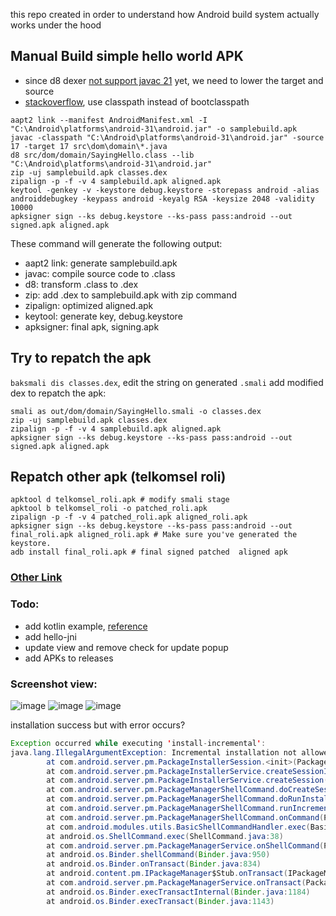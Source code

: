 this repo created in order to understand how Android build system actually works under the hood

## Manual Build simple hello world APK

- since d8 dexer [not support javac 21](https://code2care.org/java-jdk-21/fix-unsupported-major-minor-version-65-0-java-jdk-21/) yet, we need to lower the target and source
- [stackoverflow](https://stackoverflow.com/questions/59895743/replacement-for-bootclasspath-option-in-java), use classpath instead of bootclasspath

```shell
aapt2 link --manifest AndroidManifest.xml -I "C:\Android\platforms\android-31\android.jar" -o samplebuild.apk
javac -classpath "C:\Android\platforms\android-31\android.jar" -source 17 -target 17 src\dom\domain\*.java
d8 src/dom/domain/SayingHello.class --lib "C:\Android\platforms\android-31\android.jar"
zip -uj samplebuild.apk classes.dex
zipalign -p -f -v 4 samplebuild.apk aligned.apk
keytool -genkey -v -keystore debug.keystore -storepass android -alias androiddebugkey -keypass android -keyalg RSA -keysize 2048 -validity 10000
apksigner sign --ks debug.keystore --ks-pass pass:android --out signed.apk aligned.apk
```

These command will generate the following output:

- aapt2 link: generate samplebuild.apk
- javac: compile source code to .class
- d8: transform .class to .dex
- zip: add .dex to samplebuild.apk with zip command
- zipalign: optimized aligned.apk
- keytool: generate key, debug.keystore
- apksigner: final apk, signing.apk

## Try to repatch the apk

`baksmali dis classes.dex`, edit the string on generated `.smali`
add modified dex to repatch the apk:

```shell
smali as out/dom/domain/SayingHello.smali -o classes.dex
zip -uj samplebuild.apk classes.dex
zipalign -p -f -v 4 samplebuild.apk aligned.apk
apksigner sign --ks debug.keystore --ks-pass pass:android --out signed.apk aligned.apk
```

## Repatch other apk (telkomsel roli)

```shell
apktool d telkomsel_roli.apk # modify smali stage
apktool b telkomsel_roli -o patched_roli.apk
zipalign -p -f -v 4 patched_roli.apk aligned_roli.apk
apksigner sign --ks debug.keystore --ks-pass pass:android --out final_roli.apk aligned_roli.apk # Make sure you've generated the keystore.
adb install final_roli.apk # final signed patched  aligned apk
```

### [Other Link](https://www.facebook.com/permalink.php?story_fbid=pfbid06v2GZ6ctwsWStEkVt9KhYLzc3Gg8sQTpks9jqnFcEpJRKaiWepB45NxH4FbBDSMSl&id=100090321692618)

### Todo:
- add kotlin example, [reference](https://stackoverflow.com/questions/44690812/kotlin-file-to-apk-android-flow)
- add hello-jni
- update view and remove check for update popup
- add APKs to releases

### Screenshot view:
![image](https://github.com/RealYukiSan/ugh-java/assets/126035476/88744e2a-0656-4263-bc78-2825fb482c0c)
![image](https://github.com/RealYukiSan/ugh-java/assets/126035476/0ea908d4-985b-4060-944a-8fc32fc09244)
![image](https://github.com/RealYukiSan/ugh-java/assets/126035476/980f3bfa-3d30-4a0a-897b-ea9689e041fa)

installation success but with error occurs?
```java
Exception occurred while executing 'install-incremental':
java.lang.IllegalArgumentException: Incremental installation not allowed.
        at com.android.server.pm.PackageInstallerSession.<init>(PackageInstallerSession.java:1083)
        at com.android.server.pm.PackageInstallerService.createSessionInternal(PackageInstallerService.java:829)
        at com.android.server.pm.PackageInstallerService.createSession(PackageInstallerService.java:561)
        at com.android.server.pm.PackageManagerShellCommand.doCreateSession(PackageManagerShellCommand.java:3143)
        at com.android.server.pm.PackageManagerShellCommand.doRunInstall(PackageManagerShellCommand.java:1341)
        at com.android.server.pm.PackageManagerShellCommand.runIncrementalInstall(PackageManagerShellCommand.java:1299)
        at com.android.server.pm.PackageManagerShellCommand.onCommand(PackageManagerShellCommand.java:197)
        at com.android.modules.utils.BasicShellCommandHandler.exec(BasicShellCommandHandler.java:97)
        at android.os.ShellCommand.exec(ShellCommand.java:38)
        at com.android.server.pm.PackageManagerService.onShellCommand(PackageManagerService.java:24883)
        at android.os.Binder.shellCommand(Binder.java:950)
        at android.os.Binder.onTransact(Binder.java:834)
        at android.content.pm.IPackageManager$Stub.onTransact(IPackageManager.java:4818)
        at com.android.server.pm.PackageManagerService.onTransact(PackageManagerService.java:8928)
        at android.os.Binder.execTransactInternal(Binder.java:1184)
        at android.os.Binder.execTransact(Binder.java:1143)
```

